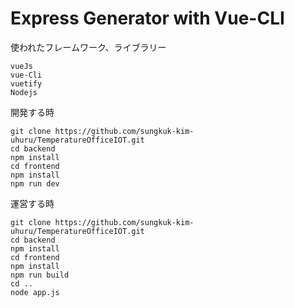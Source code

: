 # Express Generator with Vue-CLI

使われたフレームワーク、ライブラリー
```
vueJs
vue-Cli
vuetify
Nodejs
```

開発する時
```
git clone https://github.com/sungkuk-kim-uhuru/TemperatureOfficeIOT.git
cd backend 
npm install 
cd frontend
npm install
npm run dev
```

運営する時
```
git clone https://github.com/sungkuk-kim-uhuru/TemperatureOfficeIOT.git
cd backend 
npm install 
cd frontend
npm install
npm run build
cd ..
node app.js
```
